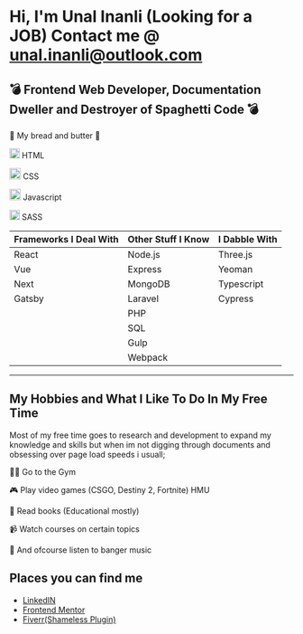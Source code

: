 
# Hi, I'm Unal Inanli (Looking for a JOB) Contact me  @ <unal.inanli@outlook.com>
## 💣 Frontend Web Developer, Documentation Dweller and Destroyer of Spaghetti Code 💣

🍞 My bread and butter 🧈

<img src="https://camo.githubusercontent.com/8ab083d07889389dd0db52bd9f6910c85d1e861f3b409b9804991d6b4f0acb16/68747470733a2f2f7365656b6c6f676f2e636f6d2f696d616765732f482f68746d6c352d776974686f75742d776f72646d61726b2d636f6c6f722d6c6f676f2d313444323532443837382d7365656b6c6f676f2e636f6d2e706e67" alt="html logo" data-canonical-src="https://seeklogo.com/images/H/html5-without-wordmark-color-logo-14D252D878-seeklogo.com.png" style="width: 18px; margin-bottom: -14px;"> HTML

<img src="https://camo.githubusercontent.com/a924d88aa8d0f58f14b2b1c012721e343476d62b9cd972d36dfd8a3923949e90/68747470733a2f2f69636f6e2d6c6962726172792e636f6d2f696d616765732f637373332d69636f6e2f637373332d69636f6e2d32382e6a7067" alt="css logo" data-canonical-src="https://icon-library.com/images/css3-icon/css3-icon-28.jpg" style="width: 20px"> CSS

<img src="https://camo.githubusercontent.com/72c27477f91493365e44b44306740892911721464f3f25d5b706c5deab24bfc2/68747470733a2f2f75706c6f61642e77696b696d656469612e6f72672f77696b6970656469612f636f6d6d6f6e732f7468756d622f392f39392f556e6f6666696369616c5f4a6176615363726970745f6c6f676f5f322e7376672f34383070782d556e6f6666696369616c5f4a6176615363726970745f6c6f676f5f322e7376672e706e67" alt="js logo" data-canonical-src="https://upload.wikimedia.org/wikipedia/commons/thumb/9/99/Unofficial_JavaScript_logo_2.svg/480px-Unofficial_JavaScript_logo_2.svg.png" style="width: 20px;">  Javascript

<img src="https://camo.githubusercontent.com/a86572a52ad5ac307fc7701f473c489b20744402f9a2282d5a36bdf9a3a5e3f7/68747470733a2f2f75706c6f61642e77696b696d656469612e6f72672f77696b6970656469612f636f6d6d6f6e732f7468756d622f392f39362f536173735f4c6f676f5f436f6c6f722e7376672f3132383070782d536173735f4c6f676f5f436f6c6f722e7376672e706e67" alt="sasslogo" data-canonical-src="https://upload.wikimedia.org/wikipedia/commons/thumb/9/96/Sass_Logo_Color.svg/1280px-Sass_Logo_Color.svg.png" style="width: 18px;"> SASS

| Frameworks I Deal With | Other Stuff I Know | I Dabble With 
| ----------- | ----------- | ----------- |
| React | Node.js | Three.js |
| Vue | Express | Yeoman |
| Next | MongoDB | Typescript |
| Gatsby | Laravel | Cypress |
| | PHP |
| | SQL |
| | Gulp |
| | Webpack |

- - -

## My Hobbies and What I Like To Do In My Free Time

Most of my free time goes to research and development to expand my knowledge and skills but when im not digging through documents and obsessing over page load speeds i usuall;

🏋️‍♂️ Go to the Gym

🎮 Play video games (CSGO, Destiny 2, Fortnite) HMU

📖 Read books (Educational mostly)

📹 Watch courses on certain topics

🎵 And ofcourse listen to banger music

## Places you can find me

- [LinkedIN](www.linkedin.com/in/unal-inanli)
- [Frontend Mentor](https://www.frontendmentor.io/profile/Unal-Inanli)
- [Fiverr(Shameless Plugin)](https://www.fiverr.com/unalinanli)
